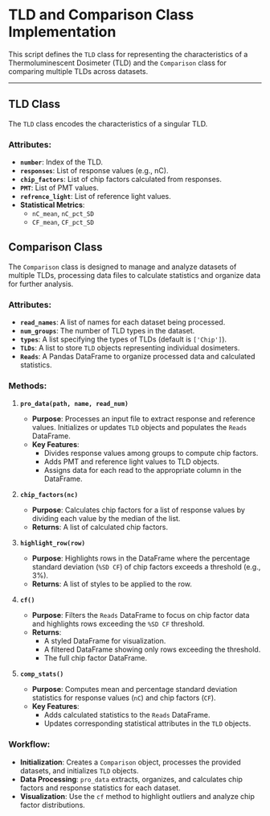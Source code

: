 # TLD and Comparison Class Implementation

This script defines the `TLD` class for representing the characteristics of a Thermoluminescent Dosimeter (TLD) and the `Comparison` class for comparing multiple TLDs across datasets.

---

## TLD Class

The `TLD` class encodes the characteristics of a singular TLD.

### Attributes:
- **`number`**: Index of the TLD.
- **`responses`**: List of response values (e.g., nC).
- **`chip_factors`**: List of chip factors calculated from responses.
- **`PMT`**: List of PMT values.
- **`refrence_light`**: List of reference light values.
- **Statistical Metrics**:
  - `nC_mean`, `nC_pct_SD`
  - `CF_mean`, `CF_pct_SD`
 

## Comparison Class

The `Comparison` class is designed to manage and analyze datasets of multiple TLDs, processing data files to calculate statistics and organize data for further analysis.

### Attributes:
- **`read_names`**: A list of names for each dataset being processed.
- **`num_groups`**: The number of TLD types in the dataset.
- **`types`**: A list specifying the types of TLDs (default is `['Chip']`).
- **`TLDs`**: A list to store `TLD` objects representing individual dosimeters.
- **`Reads`**: A Pandas DataFrame to organize processed data and calculated statistics.

### Methods:

1. **`pro_data(path, name, read_num)`**
   - **Purpose**: Processes an input file to extract response and reference values. Initializes or updates `TLD` objects and populates the `Reads` DataFrame.
   - **Key Features**:
     - Divides response values among groups to compute chip factors.
     - Adds PMT and reference light values to TLD objects.
     - Assigns data for each read to the appropriate column in the DataFrame.

2. **`chip_factors(nc)`**
   - **Purpose**: Calculates chip factors for a list of response values by dividing each value by the median of the list.
   - **Returns**: A list of calculated chip factors.

3. **`highlight_row(row)`**
   - **Purpose**: Highlights rows in the DataFrame where the percentage standard deviation (`%SD CF`) of chip factors exceeds a threshold (e.g., 3%).
   - **Returns**: A list of styles to be applied to the row.

4. **`cf()`**
   - **Purpose**: Filters the `Reads` DataFrame to focus on chip factor data and highlights rows exceeding the `%SD CF` threshold.
   - **Returns**: 
     - A styled DataFrame for visualization.
     - A filtered DataFrame showing only rows exceeding the threshold.
     - The full chip factor DataFrame.

5. **`comp_stats()`**
   - **Purpose**: Computes mean and percentage standard deviation statistics for response values (`nC`) and chip factors (`CF`).
   - **Key Features**:
     - Adds calculated statistics to the `Reads` DataFrame.
     - Updates corresponding statistical attributes in the `TLD` objects.

### Workflow:
- **Initialization**: Creates a `Comparison` object, processes the provided datasets, and initializes `TLD` objects.
- **Data Processing**: `pro_data` extracts, organizes, and calculates chip factors and response statistics for each dataset.
- **Visualization**: Use the `cf` method to highlight outliers and analyze chip factor distributions.
